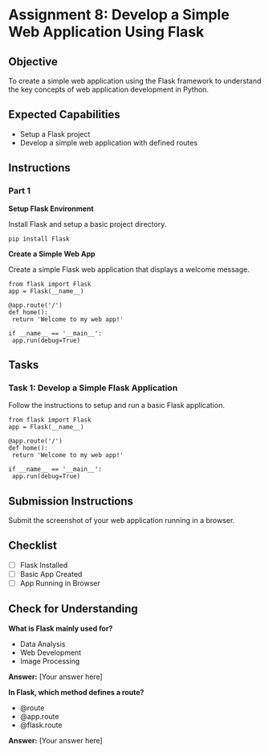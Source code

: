 # Assignment 8: Develop a Simple Web Application Using Flask

## Objective

To create a simple web application using the Flask framework to understand the key concepts of web application development in Python.

## Expected Capabilities

- Setup a Flask project
- Develop a simple web application with defined routes

## Instructions

### Part 1

**Setup Flask Environment**

Install Flask and setup a basic project directory.

```
pip install Flask
```

**Create a Simple Web App**

Create a simple Flask web application that displays a welcome message.

```
from flask import Flask
app = Flask(__name__)

@app.route('/')
def home():
 return 'Welcome to my web app!'

if __name__ == '__main__':
 app.run(debug=True)
```

## Tasks

### Task 1: Develop a Simple Flask Application

Follow the instructions to setup and run a basic Flask application.

```
from flask import Flask
app = Flask(__name__)

@app.route('/')
def home():
 return 'Welcome to my web app!'

if __name__ == '__main__':
 app.run(debug=True)
```

## Submission Instructions

Submit the screenshot of your web application running in a browser.

## Checklist

- [ ] Flask Installed
- [ ] Basic App Created
- [ ] App Running in Browser

## Check for Understanding

**What is Flask mainly used for?**

- Data Analysis
- Web Development
- Image Processing

**Answer:** [Your answer here]

**In Flask, which method defines a route?**

- @route
- @app.route
- @flask.route

**Answer:** [Your answer here]